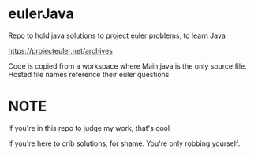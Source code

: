 # eulerJava
Repo to hold java solutions to project euler problems, to learn Java

https://projecteuler.net/archives

Code is copied from a workspace where Main.java is the only source file. Hosted file names reference their euler questions



# NOTE
If you're in this repo to judge my work, that's cool

If you're here to crib solutions, for shame. You're only robbing yourself.
